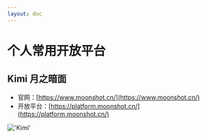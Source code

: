 ```yaml
---
layout: doc
---
```

# 个人常用开放平台

## Kimi 月之暗面

- 官网：[https://www.moonshot.cn/](https://www.moonshot.cn/)
- 开放平台：[https://platform.moonshot.cn/](https://platform.moonshot.cn/)

!['Kimi'](/img/05-api-kimi.gif)
